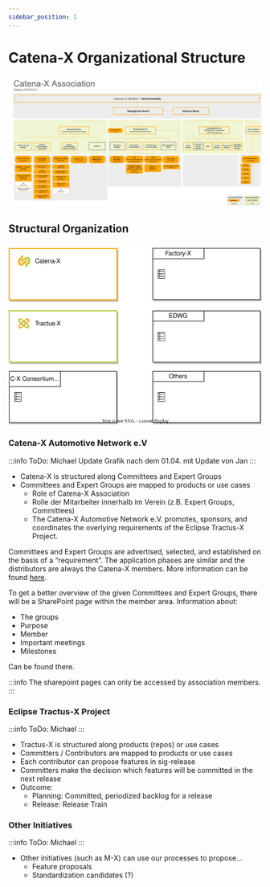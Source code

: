 ```yaml
---
sidebar_position: 1
---
```


# Catena-X Organizational Structure

![Catena-X OrgChart](./assets/CX-Org-Chart.drawio.svg)

## Structural Organization

![Structual Process Organization](./assets/structual-process-organization.drawio.svg)

### Catena-X Automotive Network e.V

:::info
ToDo: Michael
Update Grafik nach dem 01.04. mit Update von Jan
:::

- Catena-X is structured along Committees and Expert Groups
- Committees and Expert Groups are mapped to products or use cases
  - Role of Catena-X Association
  - Rolle der Mitarbeiter innerhalb im Verein (z.B. Expert Groups, Committees)
  - The Catena-X Automotive Network e.V. promotes, sponsors, and coordinates the overlying requirements of the Eclipse Tractus-X Project.

Committees and Expert Groups are advertised, selected, and established on the basis of a “requirement”. The application phases are similar and the distributors are always the Catena-X members. More information can be found [here](./overview-roles/overview-roles.md).

To get a better overview of the given Committees and Expert Groups, there will be a SharePoint page within the member area. Information about:

- The groups
- Purpose
- Member
- Important meetings
- Milestones

Can be found there.

:::info
The sharepoint pages can only be accessed by association members.
:::

### Eclipse Tractus-X Project

:::info
ToDo: Michael
:::

- Tractus-X is structured along products (repos) or use cases
- Committers / Contributors are mapped to products or use cases
- Each contributor can propose features in sig-release
- Committers make the decision which features will be committed in the next release
- Outcome:
  - Planning: Committed, periodized backlog for a release
  - Release: Release Train

### Other Initiatives

:::info
ToDo: Michael
:::

- Other initiatives (such as M-X) can use our processes to propose...
  - Feature proposals
  - Standardization candidates (?)
  